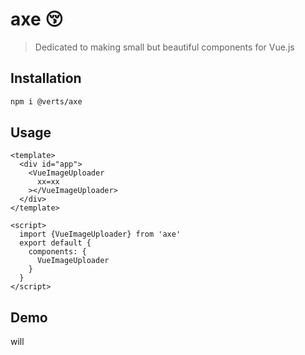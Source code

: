 # axe :kissing_closed_eyes:

> Dedicated to making small but beautiful components for Vue.js

## Installation

``` bash
npm i @verts/axe
```

## Usage

``` vue
<template>
  <div id="app">
    <VueImageUploader
      xx=xx
    ></VueImageUploader>
  </div>
</template>

<script>
  import {VueImageUploader} from 'axe'
  export default {
    components: {
      VueImageUploader
    }
  }
</script>
```

## Demo

will
